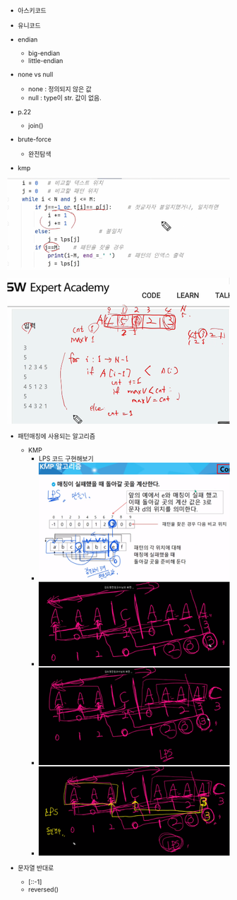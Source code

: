 * 아스키코드
* 유니코드
* endian
  * big-endian
  * little-endian
* none vs null
  * none : 정의되지 않은 값
  * null : type이 str. 값이 없음.

* p.22 
  * join()



* brute-force
  * 완전탐색






* kmp







![image-20220216142736647](string.assets/image-20220216142736647.png)





![image-20220216154958146](string.assets/image-20220216154958146.png)





* 패턴매칭에 사용되는 알고리즘
  * KMP
    * LPS 코드 구현해보기
    * ![image-20220216164807411](string.assets/image-20220216164807411.png)
    * ![image-20220216165639738](string.assets/image-20220216165639738.png)
    * ![image-20220216165842705](string.assets/image-20220216165842705.png)
    * ![image-20220216165953415](string.assets/image-20220216165953415.png)



* 문자열 반대로
  * [::-1]
  * reversed()